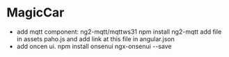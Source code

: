 # MagicCar

- add mqtt component: ng2-mqtt/mqttws31      npm install ng2-mqtt
add file in assets paho.js and add link at this file in angular.json
- add oncen ui.        npm install onsenui ngx-onsenui --save